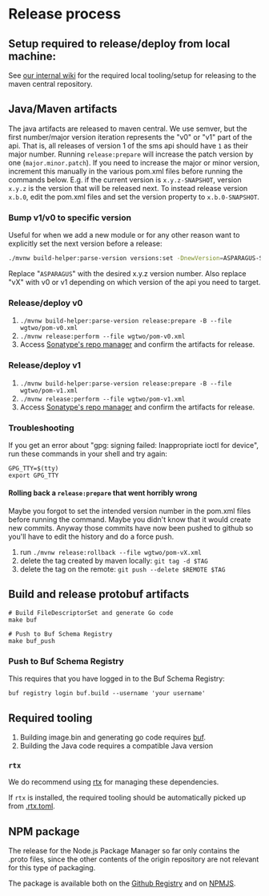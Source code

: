 # Release process

## Setup required to release/deploy from local machine:

See [our internal wiki](https://github.com/omnicate/loltel/wiki/Public-APIs#releasing-to-the-maven-central-repository)
for the required local tooling/setup for releasing to the maven central repository.

## Java/Maven artifacts

The java artifacts are released to maven central. We use semver, but the first number/major
version iteration represents the "v0" or "v1" part of the api.
That is, all releases of version 1 of the sms api should have `1` as their major number.
Running `release:prepare` will increase the patch version by one (`major.minor.patch`).
If you need to increase the major or minor version, increment this manually in the various
pom.xml files before running the commands below.
E.g. if the current version is `x.y.z-SNAPSHOT`, version `x.y.z` is the version that will be released next.
To instead release version `x.b.0`, edit the pom.xml files and set the version property
to `x.b.0-SNAPSHOT`.

### Bump v1/v0 to specific version

Useful for when we add a new module or for any other reason want to explicitly set the
next version before a release:

```bash
./mvnw build-helper:parse-version versions:set -DnewVersion=ASPARAGUS-SNAPSHOT versions:commit --file wgtwo/pom-vX.xml
```

Replace "`ASPARAGUS`" with the desired x.y.z version number.
Also replace "vX" with v0 or v1 depending on which version of the api you need to target.

### Release/deploy v0

1. `./mvnw build-helper:parse-version release:prepare -B --file wgtwo/pom-v0.xml`
2. `./mvnw release:perform --file wgtwo/pom-v0.xml`
3. Access [Sonatype's repo manager](https://s01.oss.sonatype.org/#welcome) and confirm the
   artifacts for release.

### Release/deploy v1

1. `./mvnw build-helper:parse-version release:prepare -B --file wgtwo/pom-v1.xml`
2. `./mvnw release:perform --file wgtwo/pom-v1.xml`
3. Access [Sonatype's repo manager](https://s01.oss.sonatype.org/#welcome) and confirm the
   artifacts for release.

### Troubleshooting

If you get an error about "gpg: signing failed: Inappropriate ioctl for device", run these commands in your shell and
try again:

```
GPG_TTY=$(tty)
export GPG_TTY
```

#### Rolling back a `release:prepare` that went horribly wrong

Maybe you forgot to set the intended version number in the pom.xml files before running the
command. Maybe you didn't know that it would create new commits. Anyway those commits have
now been pushed to github so you'll have to edit the history and do a force push.

1. run `./mvnw release:rollback --file wgtwo/pom-vX.xml`
1. delete the tag created by maven locally: `git tag -d $TAG`
2. delete the tag on the remote: `git push --delete $REMOTE $TAG`

## Build and release protobuf artifacts

```shell
# Build FileDescriptorSet and generate Go code
make buf

# Push to Buf Schema Registry
make buf_push
```

### Push to Buf Schema Registry

This requires that you have logged in to the Buf Schema Registry:
```shell
buf registry login buf.build --username 'your username'
```

## Required tooling

1. Building image.bin and generating go code requires [buf](https://docs.buf.build/installation).
2. Building the Java code requires a compatible Java version

### `rtx`

We do recommend using [rtx](https://github.com/jdx/rtx) for managing these dependencies.

If `rtx` is installed, the required tooling should be automatically picked up from [.rtx.toml](.rtx.toml).

## NPM package

The release for the Node.js Package Manager so far only contains the .proto files, since the other contents of the
origin repository are not relevant for this type of packaging.

The package is available both on
the [Github Registry](https://github.com/orgs/working-group-two/packages?repo_name=wgtwoapis) and
on [NPMJS](https://www.npmjs.com/package/@working-group-two/wgtwoapis).
